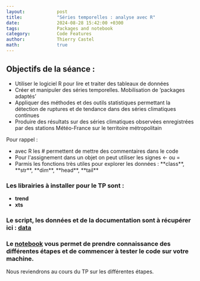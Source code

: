 ```yaml
---
layout:            post
title:             "Séries temporelles : analyse avec R"
date:              2024-08-28 15:42:00 +0300
tags:              Packages and notebook
category:          Code Features
author:            Thierry Castel
math:              true
---
```

## Objectifs de la séance :
<ul>
<li>Utiliser le logiciel R pour lire et traiter des tableaux de données</li>
<li>Créer et manipuler des séries temporelles. Mobilisation de ’packages adaptés’</li>
<li> Appliquer des méthodes et des outils statistiques permettant la détection de ruptures et de tendance dans des séries climatiques continues</li>
<li> Produire des résultats sur des séries climatiques observées enregistrées par des stations Météo-France sur le territoire métropolitain</li>
</ul>

Pour rappel :
<ul>
<li>avec R les # permettent de mettre des commentaires dans le code</li>
<li>Pour l'assignement dans un objet on peut utiliser les signes <- ou =</li>
<li>Parmis les fonctions très utiles pour explorer les données : **class**, **str**, **dim**, **head**, **tail**</li>
</ul>

### Les librairies à installer pour le TP sont :
* **trend**
* **xts**

### Le script, les données et de la documentation sont à récupérer ici : [**data**](https://github.com/thierrycastel/tcnotebook/blob/master/M2SEME_UE2/TP_AST_M2SEME.zip)

### Le [**notebook**](https://github.com/thierrycastel/tcnotebook/blob/master/M2SEME_UE2/TP_SeriesTemporelles.ipynb) vous permet de prendre connaissance des différentes étapes et de commencer à tester le code sur votre machine.


Nous reviendrons au cours du TP sur les différentes étapes.
